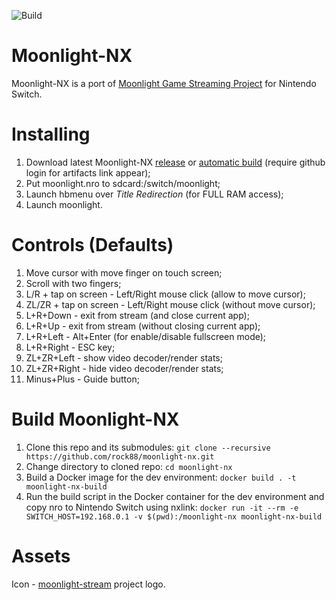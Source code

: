 ![Build](https://github.com/rock88/moonlight-nx/workflows/Build/badge.svg)

# Moonlight-NX

Moonlight-NX is a port of [Moonlight Game Streaming Project](https://github.com/moonlight-stream "Moonlight Game Streaming Project") for Nintendo Switch.

# Installing
1. Download latest Moonlight-NX [release](https://github.com/rock88/moonlight-nx/releases) or [automatic build](https://github.com/rock88/moonlight-nx/actions?query=workflow%3ABuild+is%3Asuccess) (require github login for artifacts link appear);
2. Put moonlight.nro to sdcard:/switch/moonlight;
3. Launch hbmenu over *Title Redirection* (for FULL RAM access);
4. Launch moonlight.

# Controls (Defaults)
1. Move cursor with move finger on touch screen;
2. Scroll with two fingers;
3. L/R + tap on screen - Left/Right mouse click (allow to move cursor);
4. ZL/ZR + tap on screen - Left/Right mouse click (without move cursor);
5. L+R+Down - exit from stream (and close current app);
6. L+R+Up - exit from stream (without closing current app);
7. L+R+Left - Alt+Enter (for enable/disable fullscreen mode);
8. L+R+Right - ESC key;
9. ZL+ZR+Left - show video decoder/render stats;
10. ZL+ZR+Right - hide video decoder/render stats;
11. Minus+Plus - Guide button;

# Build Moonlight-NX
1. Clone this repo and its submodules: `git clone --recursive https://github.com/rock88/moonlight-nx.git`
2. Change directory to cloned repo: `cd moonlight-nx`
3. Build a Docker image for the dev environment: `docker build . -t moonlight-nx-build`
4. Run the build script in the Docker container for the dev environment and copy nro to Nintendo Switch using nxlink: `docker run -it --rm -e SWITCH_HOST=192.168.0.1 -v $(pwd):/moonlight-nx moonlight-nx-build`

# Assets
Icon - [moonlight-stream](https://github.com/moonlight-stream "moonlight-stream") project logo.
